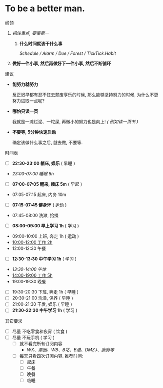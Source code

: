 # To be a better man.

纲领

1.  _抓住重点, 要事第一_

    1.  **什么时间就该干什么事**

        _Schedule / Alarm / Due / <!-- BlockyTime / --> Forest / TickTick.Habit_

1.  **做好一件小事, 然后再做好下一件小事, 然后不断循环**

<!-- 1.  _设定时限: Done is better than perfect._ -->

<!--     _Timer_ -->

建议

-   **能努力就努力**

    反正迟早都有忍不住去颓废享乐的时候, 那么能够坚持努力的时候, 为什么不更努力进取一点呢?

-   **哪怕只读一页**

    我就是一滩烂泥、一坨屎, 再微小的努力也是向上! _( 例如读一页书 )_

-   **不要等**, **5分钟快速启动**

    确定该做什么事之后, 就去做, 不要等.

时间表

- [ ] **22:30-23:00 躺床, 娱乐** ( 早睡 )
- _23:00-07:00 睡眠 8h_
- [ ] **07:00-07:05 醒来, 赖床 5m** ( 早起 )
- 07:05-07:15 起床, 内务 10m
- [ ] **07:15-07:45 健身环** ( 运动 )
- 07:45-08:00 洗漱, 拾掇
- [ ] **08:00-09:00 早上学习 1h** ( 学习 )
- 09:00-10:00 上班, 奔走 1h ( 运动 )
- <u>10:00-12:00 工作 2h</u>
- 12:00-12:30 午餐
- [ ] **12:30-13:30 中午学习 1h** ( 学习 )
- _13:30-14:00 午休_
- <u>14:00-19:00 工作 5h</u>
- 19:00-19:30 晚餐
- [ ] 19:30-20:30 下班, 奔走 1h ( 早睡 )
- [ ] 20:30-21:00 洗澡, 保养 ( 早睡 )
- [ ] 21:00-21:30 干发, 娱乐 ( 早睡 )
- [ ] **21:30-22:30 中午学习 1h** ( 学习 )

其它要求

- [ ] 尽量 不吃零食和夜宵 ( 饮食 )
- [ ] 尽量 不玩手机 ( 学习 )
    - [ ] 就不看完所有订阅内容
        - _WX、票圈、WB、B站、B漫、DMZJ、脉脉等_
    - [ ] 每天只看四次订阅内容. 推荐时间:
        - [ ] 起床
        - [ ] 午餐
        - [ ] 晚餐
        - [ ] 临睡
